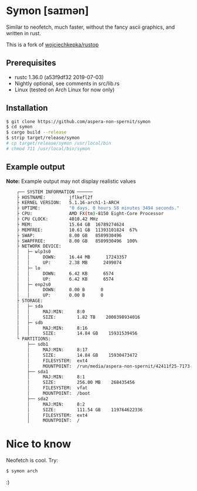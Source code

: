 # Symon [saɪmən]

Similar to neofetch, much faster, without the fancy ascii graphics, and written in rust.

This is a fork of [wojciechkepka/rustop](https://github.com/wojciechkepka/rustop)

## Prerequisites

- rustc 1.36.0 (a53f9df32 2019-07-03)
- Nightly optional, see comments in src/lib.rs
- Linux (tested on Arch Linux for now only)

## Installation

```bash
$ git clone https://github.com/aspera-non-spernit/symon
$ cd symon
$ cargo build --release
$ strip target/release/symon
# cp target/release/symon /usr/local/bin
# chmod 711 /usr/local/bin/symon
```
## Example output

**Note:** Example output may not display realistic values

```bash
    ┌── SYSTEM INFORMATION ──────
    ├ HOSTNAME:         jflkefl2f
    ├ KERNEL VERSION:   5.1.16-arch1-1-ARCH
    ├ UPTIME:           "0 days, 0 hours 58 minutes 3494 seconds."
    ├ CPU:              AMD FX(tm)-8150 Eight-Core Processor
    ├ CPU CLOCK:        4010.42 MHz
    ├ MEM:              15.64 GB  16789274624
    ├ MEMFREE:          10.61 GB  11393101824  67%
    ├ SWAP:             8.00 GB   8589930496
    ├ SWAPFREE:         8.00 GB   8589930496  100%
    ├ NETWORK DEVICE: 
    │   ├─ wlp3s0
    │   │     DOWN:     16.44 MB      17243357
    │   │     UP:       2.38 MB      2499074
    │   ├─ lo
    │   │     DOWN:     6.42 KB      6574
    │   │     UP:       6.42 KB      6574
    │   ├─ enp2s0
    │   │     DOWN:     0.00 B      0
    │   │     UP:       0.00 B      0
    ├ STORAGE:         
    │   ├─ sda
    │   │     MAJ:MIN:     8:0
    │   │     SIZE:        1.82 TB    2000398934016      
    │   ├─ sdb
    │   │     MAJ:MIN:     8:16
    │   │     SIZE:        14.84 GB    15931539456
    └ PARTITIONS: 
        ├── sdb1
        │     MAJ:MIN:     8:17
        │     SIZE:        14.84 GB    15930473472
        │     FILESYSTEM:  ext4
        │     MOUNTPOINT:  /run/media/aspera-non-spernit/42411f25-7173-4d07-ba4e-a2b41535b931
        ├── sda1
        │     MAJ:MIN:     8:1
        │     SIZE:        256.00 MB    268435456
        │     FILESYSTEM:  vfat
        │     MOUNTPOINT:  /boot
        ├── sda2
        │     MAJ:MIN:     8:2
        │     SIZE:        111.54 GB    119764622336
        │     FILESYSTEM:  ext4
        │     MOUNTPOINT:  /
```

# Nice to know

Neofetch is cool. Try:

```bash
$ symon arch
```

:)